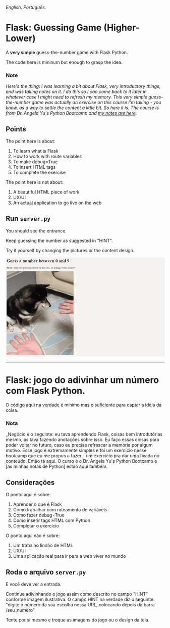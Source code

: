 _English. Português._

# Flask: Guessing Game (Higher-Lower)

A **very simple** guess-the-number game with Flask Python.

The code here is mininum but enough to grasp the idea.


### Note
*Here's the thing: I was learning a bit about Flask, very introductory things, and was taking notes on it. I do this 
so I can come back to it later in whatever case I might need to refresh my memory. This very simple guess-the-number 
game was actually an exercise on this course I'm taking - you know, as a way to settle the content a little bit. So 
here it is. The course is from Dr. Angela Yu's Python Bootcamp and [my notes are here](https://github.com/barbaracalderon/notes-on-python/blob/main/05_FLASK.md).*

## Points

The point here is about:

1. To learn what is Flask
2. How to work with route variables
3. To make debug=True
4. To insert HTML tags
5. To complete the exercise

The point here is not about:

1. A beautiful HTML piece of work
2. UX/UI
3. An actual application to go live on the web

## Run `server.py`

You should see the entrance. 

Keep guessing the number as suggested in "HINT".

Try it yourself by changing the pictures or the content design.

![guess-the-number with Flask](img.png)

---

# Flask: jogo do adivinhar um número com Flask Python.

O código aqui na verdade é mínimo mas o suficiente para captar a ideia da coisa.

### Nota
_Negócio é o seguinte: eu tava aprendendo Flask, coisas bem introdutórias mesmo, as tava fazendo anotações sobre 
isso. Eu faço essas coisas para poder voltar no futuro, caso eu precise refrescar a memória por algum motivo. Esse 
jogo é extremamente simples e foi um exercício nesse bootcamp que eu me propus a fazer - um exercício pra dar uma 
fixada no conteúdo. Então tá aqui. O curso é o Dr. Angela Yu's Python Bootcamp e [as minhas notas de Python] estão 
aqui também. 

## Considerações

O ponto aqui é sobre:

1. Aprender o que é Flask
2. Como trabalhar com roteamento de variáveis
3. Como fazer debug=True
4. Como inserir tags HTML com Python
5. Completar o exercício

O ponto aqui não é sobre:

1. Um trabalho lindão de HTML
2. UX/UI
3. Uma aplicação real para ir para a web viver no mundo

## Roda o arquivo `server.py`

E você deve ver a entrada.

Continue adivinhando o jogo assim como descrito no campo "HINT" conforme imagem ilustrativa. O campo HINT na verdade 
diz o seguinte: "digite o número da sua escolha nessa URL, colocando depois da barra /seu_numero"

Tente por si mesmo e troque as imagens do jogo ou o design da tela.